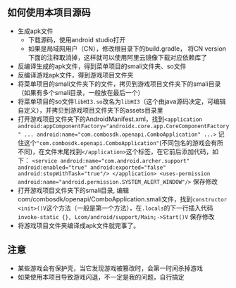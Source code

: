 
## 如何使用本项目源码

* 生成apk文件
    * 下载源码，使用android studio打开
    * 如果是局域网用户（CN），修改根目录下的build.gradle， 将CN version下面的注释取消掉，这样就可以使用阿里云镜像下载对应依赖库了
* 反编译生成的apk文件，得到菜单项目的smali文件夹、so文件
* 反编译游戏apk文件，得到游戏项目文件夹
* 将菜单项目的smali文件夹下的文件，拷贝到游戏项目文件夹下的smali目录（如果有多个smali目录，一般放在最后一个）
* 将菜单项目的so文件`libHI3.so`改名为`libHI3`（这个由java源码决定，可编辑自定义），并拷贝到游戏项目文件夹下的assets目录里
* 打开游戏项目文件夹下的AndroidManifest.xml，找到`<application android:appComponentFactory="androidx.core.app.CoreComponentFactory" ... android:name="com.combosdk.openapi.ComboApplication" ...>`  记住这个`"com.combosdk.openapi.ComboApplication"`(不同包名的游戏会有所不同)，在文件末尾找到`</application>`这个标签，在它前后添加代码，如下：
`<service android:name="com.android.archer.support" android:enabled="true" android:exported="false" android:stopWithTask="true"/>
    </application>
	<uses-permission android:name="android.permission.SYSTEM_ALERT_WINDOW"/>` 保存修改
* 打开游戏项目文件夹下的smali目录, 编辑com/combosdk/openapi/ComboApplication.smali文件，找到`constructor <init>()V`这个方法（一般是第一个方法），在`.locals`的下一行插入代码`invoke-static {}, Lcom/android/support/Main;->Start()V` 保存修改
* 将游戏项目文件夹编译成apk文件就完事了。

## 注意
* 某些游戏会有保护壳，当它发现游戏被篡改时，会第一时间杀掉游戏
* 如果使用本项目导致游戏闪退，不一定是我的问题，自行搞定





